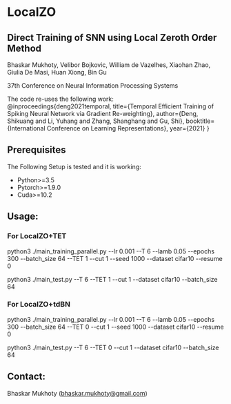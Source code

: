# LocalZO
## Direct Training of SNN using Local Zeroth Order Method
Bhaskar Mukhoty,  Velibor Bojkovic, William de Vazelhes, Xiaohan Zhao, Giulia De Masi, Huan Xiong, Bin Gu

37th Conference on Neural Information Processing Systems

The code re-uses the following work:  
@inproceedings{deng2021temporal,
  title={Temporal Efficient Training of Spiking Neural Network via Gradient Re-weighting},
  author={Deng, Shikuang and Li, Yuhang and Zhang, Shanghang and Gu, Shi},
  booktitle={International Conference on Learning Representations},
  year={2021}
}

## Prerequisites
The Following Setup is tested and it is working:
 * Python>=3.5
 * Pytorch>=1.9.0
 * Cuda>=10.2

## Usage:
### For LocalZO+TET
python3 ./main_training_parallel.py --lr 0.001 --T 6 --lamb 0.05 --epochs 300 --batch_size 64 --TET 1  --cut 1 --seed 1000 --dataset cifar10 --resume 0

python3 ./main_test.py --T 6 --TET 1 --cut 1 --dataset cifar10 --batch_size 64  
 
### For LocalZO+tdBN
python3 ./main_training_parallel.py --lr 0.001 --T 6 --lamb 0.05 --epochs 300 --batch_size 64 --TET 0  --cut 1 --seed 1000 --dataset cifar10 --resume 0

python3 ./main_test.py --T 6 --TET 0 --cut 1 --dataset cifar10 --batch_size 64

## Contact:
Bhaskar Mukhoty (bhaskar.mukhoty@gmail.com)
